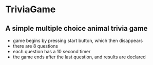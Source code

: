 # TriviaGame

## A simple multiple choice animal trivia game 
 - game begins by pressing start button, which then disappears 
 - there are 8 questions
 - each question has a 10 second timer
 - the game ends after the last question, and results are declared